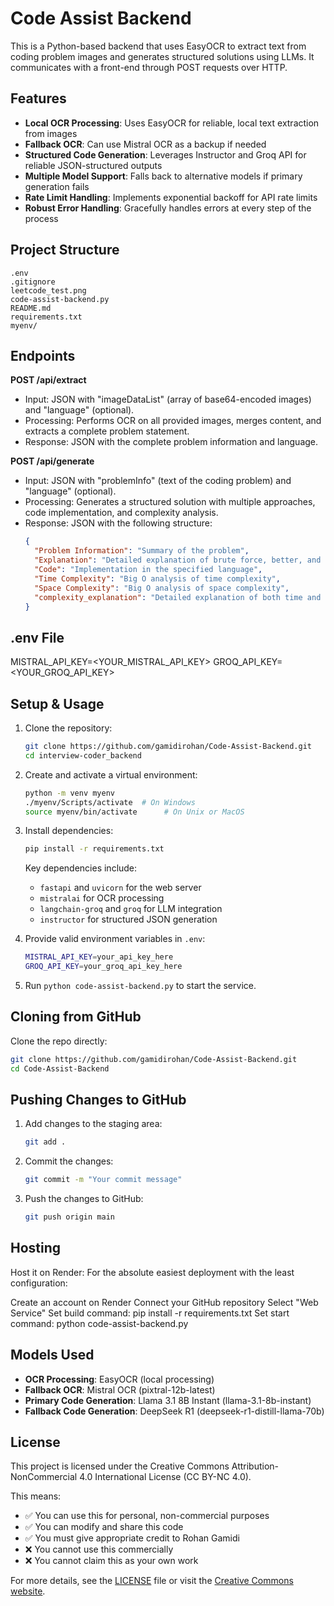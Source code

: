 # Code Assist Backend

This is a Python-based backend that uses EasyOCR to extract text from coding problem images and generates structured solutions using LLMs. It communicates with a front-end through POST requests over HTTP.

## Features

- **Local OCR Processing**: Uses EasyOCR for reliable, local text extraction from images
- **Fallback OCR**: Can use Mistral OCR as a backup if needed
- **Structured Code Generation**: Leverages Instructor and Groq API for reliable JSON-structured outputs
- **Multiple Model Support**: Falls back to alternative models if primary generation fails
- **Rate Limit Handling**: Implements exponential backoff for API rate limits
- **Robust Error Handling**: Gracefully handles errors at every step of the process

## Project Structure

```
.env
.gitignore
leetcode_test.png
code-assist-backend.py
README.md
requirements.txt
myenv/
```

## Endpoints

**POST /api/extract**
- Input: JSON with "imageDataList" (array of base64-encoded images) and "language" (optional).
- Processing: Performs OCR on all provided images, merges content, and extracts a complete problem statement.
- Response: JSON with the complete problem information and language.

**POST /api/generate**
- Input: JSON with "problemInfo" (text of the coding problem) and "language" (optional).
- Processing: Generates a structured solution with multiple approaches, code implementation, and complexity analysis.
- Response: JSON with the following structure:
  ```json
  {
    "Problem Information": "Summary of the problem",
    "Explanation": "Detailed explanation of brute force, better, and optimal approaches",
    "Code": "Implementation in the specified language",
    "Time Complexity": "Big O analysis of time complexity",
    "Space Complexity": "Big O analysis of space complexity",
    "complexity_explanation": "Detailed explanation of both time and space complexity"
  }
  ```

## .env File
MISTRAL_API_KEY=<YOUR_MISTRAL_API_KEY>
GROQ_API_KEY=<YOUR_GROQ_API_KEY>

## Setup & Usage

1. Clone the repository:
    ```sh
    git clone https://github.com/gamidirohan/Code-Assist-Backend.git
    cd interview-coder_backend
    ```

2. Create and activate a virtual environment:
    ```sh
    python -m venv myenv
    ./myenv/Scripts/activate  # On Windows
    source myenv/bin/activate      # On Unix or MacOS
    ```

3. Install dependencies:
    ```sh
    pip install -r requirements.txt
    ```

   Key dependencies include:
   - `fastapi` and `uvicorn` for the web server
   - `mistralai` for OCR processing
   - `langchain-groq` and `groq` for LLM integration
   - `instructor` for structured JSON generation

4. Provide valid environment variables in `.env`:
    ```sh
    MISTRAL_API_KEY=your_api_key_here
    GROQ_API_KEY=your_groq_api_key_here
    ```

5. Run `python code-assist-backend.py` to start the service.

## Cloning from GitHub
Clone the repo directly:
```sh
git clone https://github.com/gamidirohan/Code-Assist-Backend.git
cd Code-Assist-Backend
```

## Pushing Changes to GitHub

1. Add changes to the staging area:
    ```sh
    git add .
    ```

2. Commit the changes:
    ```sh
    git commit -m "Your commit message"
    ```

3. Push the changes to GitHub:
    ```sh
    git push origin main
    ```
## Hosting
Host it on Render:
For the absolute easiest deployment with the least configuration:

Create an account on Render
Connect your GitHub repository
Select "Web Service"
Set build command: pip install -r requirements.txt
Set start command: python code-assist-backend.py

## Models Used

- **OCR Processing**: EasyOCR (local processing)
- **Fallback OCR**: Mistral OCR (pixtral-12b-latest)
- **Primary Code Generation**: Llama 3.1 8B Instant (llama-3.1-8b-instant)
- **Fallback Code Generation**: DeepSeek R1 (deepseek-r1-distill-llama-70b)

## License

This project is licensed under the Creative Commons Attribution-NonCommercial 4.0 International License (CC BY-NC 4.0).

This means:
- ✅ You can use this for personal, non-commercial purposes
- ✅ You can modify and share this code
- ✅ You must give appropriate credit to Rohan Gamidi
- ❌ You cannot use this commercially
- ❌ You cannot claim this as your own work

For more details, see the [LICENSE](LICENSE) file or visit the [Creative Commons website](https://creativecommons.org/licenses/by-nc/4.0/).
